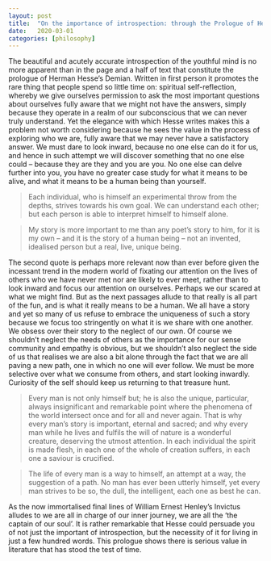 ```yaml
---
layout: post
title:  "On the importance of introspection: through the Prologue of Hesse's Demian"
date:   2020-03-01
categories: [philosophy]
---
```



The beautiful and acutely accurate introspection of the youthful mind is no more apparent than in the page and a half of text that constitute the prologue of Herman Hesse’s Demian. Written in first person it promotes the rare thing that people spend so little time on: spiritual self-reflection, whereby we give ourselves permission to ask the most important questions about ourselves fully aware that we might not have the answers, simply because they operate in a realm of our subconscious that we can never truly understand. Yet the elegance with which Hesse writes makes this a problem not worth considering because he sees the value in the process of exploring who we are, fully aware that we may never have a satisfactory answer. We must dare to look inward, because no one else can do it for us, and hence in such attempt we will discover something that no one else could – because they are they and you are you. No one else can delve further into you, you have no greater case study for what it means to be alive, and what it means to be a human being than yourself. 

<blockquote>Each individual, who is himself an experimental throw from the depths, strives towards his own goal. We can understand each other; but each person is able to interpret himself to himself alone. </blockquote>

<blockquote>My story is more important to me than any poet’s story to him, for it is my own – and it is the story of a human being – not an invented, idealised person but a real, live, unique being. </blockquote>

The second quote is perhaps more relevant now than ever before given the incessant trend in the modern world of fixating our attention on the lives of others who we have never met nor are likely to ever meet, rather than to look inward and focus our attention on ourselves. Perhaps we our scared at what we might find. But as the next passages allude to that really is all part of the fun, and is what it really means to be a human. We all have a story and yet so many of us refuse to embrace the uniqueness of such a story because we focus too  stringently on what it is we share with one another. We obsess over their story to the neglect of our own. Of course we shouldn’t neglect the needs of others as the importance for our sense community and empathy is obvious, but we shouldn’t also neglect the side of us that realises we are also a bit alone through the fact that we are all paving a new path, one in which no one will ever follow. We must be more selective over what we consume from others, and start looking inwardly. Curiosity of the self should keep us returning to that treasure hunt.  

<blockquote>Every man is not only himself but; he is also the unique, particular, always insignificant and remarkable point where the phenomena of the world intersect once and for all and never again.  That is why every man’s story is important, eternal and sacred; and why every man while he lives and fulfils the will of nature is a wonderful creature, deserving the utmost attention. In each individual the spirit is made flesh, in each one of the whole of creation suffers, in each one a saviour is crucified. </blockquote>

<blockquote>The life of every man is a way to himself, an attempt at a way, the suggestion of a path. No man has ever been utterly himself, yet every man strives to be so, the dull, the intelligent, each one as best he can. </blockquote>

As the now immortalised final lines of William Ernest Henley’s Invictus alludes to we are all in charge of our inner journey, we are all the ‘the captain of our soul’. It is rather remarkable that Hesse could persuade you of not just the important of introspection, but the necessity of it for living in just a few hundred words. This prologue shows there is serious value in literature that has stood the test of time. 
